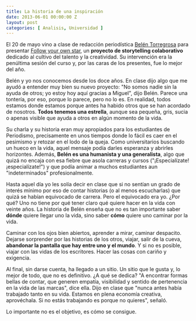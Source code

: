 ```yaml
---
title: La historia de una inspiración
date: 2013-06-01 00:00:00 Z
layout: post
categories: [ Analisis, Universidad ]
---
```


El 20 de mayo vino a clase de redacción periodística [Belén Torregrosa](http://www.belentorregrosa.com/ "Página web") para presentar [Follow your own star](http://www.followyourownstar.org/), un **proyecto de storytelling colaborativo** dedicado al cultivo del talento y la creatividad. Su intervención era la penúltima sesión del curso y, por las caras de los presentes, fue lo mejor del año. 

Belén y yo nos conocemos desde los doce años. En clase dijo algo que me ayudó a entender muy bien su nuevo proyecto: "No somos nadie sin la ayuda de otros; yo estoy hoy aquí gracias a Miguel", dijo Belén. Parece una tontería, por eso, porque lo parece, pero no lo es. En realidad, todos estamos donde estamos porque antes ha habido otros que se han acordado de nosotros. **Todos tenemos una estrella**, aunque sea pequeña, gris, sucia o apenas visible que ayuda a otros en algún momento de la vida.  

Su charla y su historia eran muy apropiados para los estudiantes de Periodismo, precisamente en unos tiempos donde lo fácil es caer en el pesimismo y retozar en el lodo de la queja. Como universitarios buscando un hueco en la vida, aquel mensaje podía darles esperanza y abrirles horizontes. Además, **Belén es una humanista y una generalista**, algo que quizá no encaja con esa fiebre que asola carreras y cursos ("¡Especialízate! ¡especialízate!") y que podía animar a muchos estudiantes aun "indeterminados" profesionalmente. 

Hasta aquel día yo les solía decir en clase que si no sentían un grado de interés mínimo por eso de contar historias (o al menos escucharlas) que quizá se habían equivocado de carrera. Pero el equivocado era yo. ¿Por qué? Uno no tiene por qué tener claro qué quiere hacer en la vida con veinte años. La historia de Belén enseña que no es tan importante saber **dónde** quiere llegar uno la vida, sino saber **cómo** quiere uno caminar por la vida. 

Caminar con los ojos bien abiertos, aprender a mirar, caminar despacito. Dejarse sorprender por las historias de los otros, viajar, salir de la cueva, **abandonar la pantalla que hay entre uno y el mundo**. Y si no es posible, viajar con las vidas de los escritores. Hacer las cosas con cariño y exigencia. 

Al final, sin darse cuenta, ha llegado a un sitio. Un sitio que le gusta y, lo mejor de todo, que no es definitivo. ¿A qué se dedica? "A encontrar formas bellas de contar, que generen empatía, visibilidad y sentido de pertenencia en la vida de las marcas", dice ella. Dijo en clase que "nunca antes había trabajado tanto en su vida. Estamos en plena economía creativa, aprovéchala. Si no estás trabajando es porque no quieres", señaló.

Lo importante no es el objetivo, es cómo se consigue.
